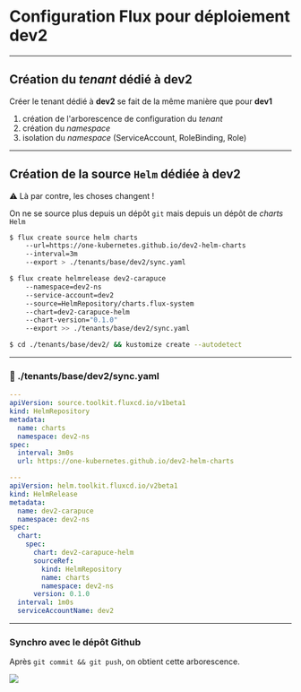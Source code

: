 # Configuration Flux pour déploiement **dev2**

----

## Création du _tenant_ dédié à **dev2**

Créer le tenant dédié à **dev2** se fait de la même manière que pour **dev1**

1. création de l'arborescence de configuration du _tenant_
2. création du _namespace_
3. isolation du _namespace_ (ServiceAccount, RoleBinding, Role)

----

## Création de la source `Helm` dédiée à **dev2**

⚠️ Là par contre, les choses changent !

On ne se source plus depuis un dépôt `git` mais depuis un dépôt de _charts_ `Helm`

```bash [1-4|6-12][14]
$ flux create source helm charts
    --url=https://one-kubernetes.github.io/dev2-helm-charts
    --interval=3m
    --export > ./tenants/base/dev2/sync.yaml

$ flux create helmrelease dev2-carapuce
    --namespace=dev2-ns
    --service-account=dev2
    --source=HelmRepository/charts.flux-system
    --chart=dev2-carapuce-helm
    --chart-version="0.1.0"
    --export >> ./tenants/base/dev2/sync.yaml

$ cd ./tenants/base/dev2/ && kustomize create --autodetect
```

----

### 📄 ./tenants/base/dev2/sync.yaml

```yaml [1-9|11-16|17-27]
---
apiVersion: source.toolkit.fluxcd.io/v1beta1
kind: HelmRepository
metadata:
  name: charts
  namespace: dev2-ns
spec:
  interval: 3m0s
  url: https://one-kubernetes.github.io/dev2-helm-charts

---
apiVersion: helm.toolkit.fluxcd.io/v2beta1
kind: HelmRelease
metadata:
  name: dev2-carapuce
  namespace: dev2-ns
spec:
  chart:
    spec:
      chart: dev2-carapuce-helm
      sourceRef:
        kind: HelmRepository
        name: charts
        namespace: dev2-ns
      version: 0.1.0
  interval: 1m0s
  serviceAccountName: dev2
```

----

### Synchro avec le dépôt Github

Après `git commit && git push`, on obtient cette arborescence.

<img class="r-stretch" src="images/dev2_config_files.png">
